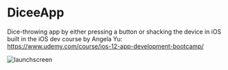 # DiceeApp
Dice-throwing app by either pressing a button or shacking the device in iOS built in the iOS dev course by Angela Yu: https://www.udemy.com/course/ios-12-app-development-bootcamp/

![launchscreen](https://drive.google.com/file/d/1JHt2kg1sQ4_5try7-5AIWFrP_IPqGgqM/view?usp=sharing)
